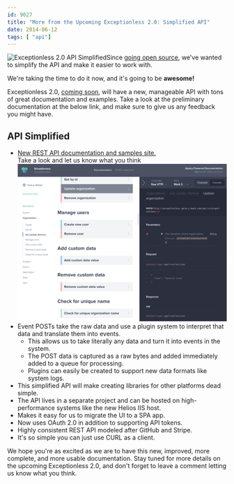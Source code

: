```yaml
---
id: 9027
title: "More from the Upcoming Exceptionless 2.0: Simplified API"
date: 2014-06-12
tags: [ "api"]
---
```

<img loading="lazy" class="alignright wp-image-9032" src="/assets/img/news/v2-api.png" alt="Exceptionless 2.0 API Simplified" width="150" height="144" data-id="9032" />Since [going open source](/fork-us-exceptionless-goes-open-source/ "Fork Us! Exceptionless Goes Open Source"), we've wanted to simplify the API and make it easier to work with.

We're taking the time to do it now, and it's going to be **awesome!**

Exceptionless 2.0, [coming soon](/exceptionless-2-in-the-making/ "Exceptionless 2.0 – In the Making"), will have a new, manageable API with tons of great documentation and examples. Take a look at the preliminary documentation at the below link, and make sure to give us any feedback you might have.<!--more-->

## API Simplified

* <a href="https://api.exceptionless.io/docs/index" target="_blank">New REST API documentation and samples site.<br /> </a>Take a look and let us know what you think![<img loading="lazy" class="aligncenter size-medium wp-image-9028" style="margin-top: 20px;" src="/assets/img/news/Screen-shot-2014-06-11-at-5.20.44-PM-300x225.png" alt="Exceptionless API Documentation" width="300" height="225" data-id="9028" srcset="/assets/Screen-shot-2014-06-11-at-5.20.44-PM-300x225.png 300w, /assets/Screen-shot-2014-06-11-at-5.20.44-PM-1024x770.png 1024w, /assets/Screen-shot-2014-06-11-at-5.20.44-PM.png 1262w" sizes="(max-width: 300px) 100vw, 300px" />](/assets/Screen-shot-2014-06-11-at-5.20.44-PM.png)<a style="color: #4183c4;" href="http://docs.exceptionless.apiary.io/"><br /> </a>
* Event POSTs take the raw data and use a plugin system to interpret that data and translate them into events.
    * This allows us to take literally any data and turn it into events in the system.
    * The POST data is captured as a raw bytes and added immediately added to a queue for processing.
    * Plugins can easily be created to support new data formats like system logs.
* This simplified API will make creating libraries for other platforms dead simple.
* The API lives in a separate project and can be hosted on high-performance systems like the new Helios IIS host.
* Makes it easy for us to migrate the UI to a SPA app.
* Now uses OAuth 2.0 in addition to supporting API tokens.
* Highly consistent REST API modeled after GitHub and Stripe.
* It's so simple you can just use CURL as a client.

We hope you're as excited as we are to have this new, improved, more complete, and more usable documentation. Stay tuned for more details on the upcoming Exceptionless 2.0, and don't forget to leave a comment letting us know what you think.
